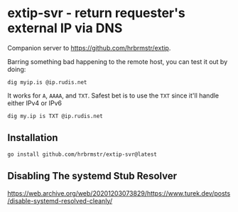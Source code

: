 # extip-svr - return requester's external IP via DNS

Companion server to <https://github.com/hrbrmstr/extip>.

Barring something bad happening to the remote host, you can test it out by doing:

```
dig myip.is @ip.rudis.net
```

It works for `A`, `AAAA`, and `TXT`. Safest bet is to use the `TXT` since it'll handle either IPv4 or IPv6


```
dig my.ip is TXT @ip.rudis.net
```

## Installation

```
go install github.com/hrbrmstr/extip-svr@latest
```

## Disabling The systemd Stub Resolver

<https://web.archive.org/web/20201203073829/https://www.turek.dev/posts/disable-systemd-resolved-cleanly/>